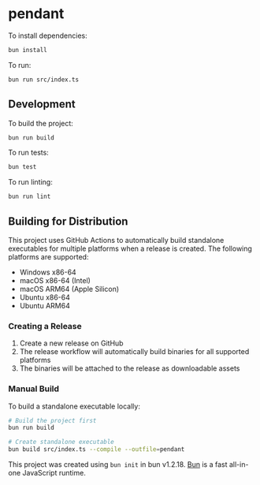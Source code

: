 # pendant

To install dependencies:

```bash
bun install
```

To run:

```bash
bun run src/index.ts
```

## Development

To build the project:

```bash
bun run build
```

To run tests:

```bash
bun test
```

To run linting:

```bash
bun run lint
```

## Building for Distribution

This project uses GitHub Actions to automatically build standalone executables for multiple platforms when a release is created. The following platforms are supported:

- Windows x86-64
- macOS x86-64 (Intel)
- macOS ARM64 (Apple Silicon)
- Ubuntu x86-64
- Ubuntu ARM64

### Creating a Release

1. Create a new release on GitHub
2. The release workflow will automatically build binaries for all supported platforms
3. The binaries will be attached to the release as downloadable assets

### Manual Build

To build a standalone executable locally:

```bash
# Build the project first
bun run build

# Create standalone executable
bun build src/index.ts --compile --outfile=pendant
```

This project was created using `bun init` in bun v1.2.18. [Bun](https://bun.sh) is a fast all-in-one JavaScript runtime.

